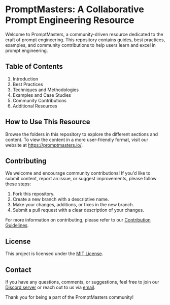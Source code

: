 # PromptMasters: A Collaborative Prompt Engineering Resource

Welcome to PromptMasters, a community-driven resource dedicated to the craft of prompt engineering. This repository contains guides, best practices, examples, and community contributions to help users learn and excel in prompt engineering.

## Table of Contents

1. Introduction
2. Best Practices
3. Techniques and Methodologies
4. Examples and Case Studies
5. Community Contributions
6. Additional Resources

## How to Use This Resource

Browse the folders in this repository to explore the different sections and content. To view the content in a more user-friendly format, visit our website at https://promptmasters.io/.

## Contributing

We welcome and encourage community contributions! If you'd like to submit content, report an issue, or suggest improvements, please follow these steps:

1. Fork this repository.
2. Create a new branch with a descriptive name.
3. Make your changes, additions, or fixes in the new branch.
4. Submit a pull request with a clear description of your changes.

For more information on contributing, please refer to our [Contribution Guidelines](CONTRIBUTING.md).

## License

This project is licensed under the [MIT License](LICENSE).

## Contact

If you have any questions, comments, or suggestions, feel free to join our [Discord server](https://discord.gg/invite-link) or reach out to us via [email](mailto:contact@promptmasters.io).

Thank you for being a part of the PromptMasters community!
